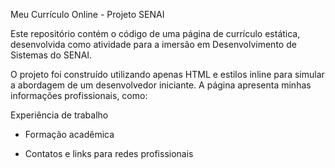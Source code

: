 Meu Currículo Online - Projeto SENAI

Este repositório contém o código de uma página de currículo estática, desenvolvida como atividade para a imersão em Desenvolvimento de Sistemas do SENAI.

O projeto foi construído utilizando apenas HTML e estilos inline para simular a abordagem de um desenvolvedor iniciante. A página apresenta minhas informações profissionais, como:

Experiência de trabalho 

* Formação acadêmica 

* Contatos e links para redes profissionais
